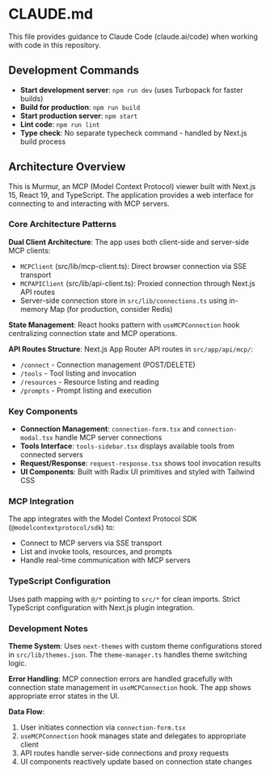 # CLAUDE.md

This file provides guidance to Claude Code (claude.ai/code) when working with code in this repository.

## Development Commands

- **Start development server**: `npm run dev` (uses Turbopack for faster builds)
- **Build for production**: `npm run build`
- **Start production server**: `npm start`
- **Lint code**: `npm run lint`
- **Type check**: No separate typecheck command - handled by Next.js build process

## Architecture Overview

This is Murmur, an MCP (Model Context Protocol) viewer built with Next.js 15, React 19, and TypeScript. The application provides a web interface for connecting to and interacting with MCP servers.

### Core Architecture Patterns

**Dual Client Architecture**: The app uses both client-side and server-side MCP clients:
- `MCPClient` (src/lib/mcp-client.ts): Direct browser connection via SSE transport
- `MCPAPIClient` (src/lib/api-client.ts): Proxied connection through Next.js API routes
- Server-side connection store in `src/lib/connections.ts` using in-memory Map (for production, consider Redis)

**State Management**: React hooks pattern with `useMCPConnection` hook centralizing connection state and MCP operations.

**API Routes Structure**: Next.js App Router API routes in `src/app/api/mcp/`:
- `/connect` - Connection management (POST/DELETE)
- `/tools` - Tool listing and invocation 
- `/resources` - Resource listing and reading
- `/prompts` - Prompt listing and execution

### Key Components

- **Connection Management**: `connection-form.tsx` and `connection-modal.tsx` handle MCP server connections
- **Tools Interface**: `tools-sidebar.tsx` displays available tools from connected servers
- **Request/Response**: `request-response.tsx` shows tool invocation results
- **UI Components**: Built with Radix UI primitives and styled with Tailwind CSS

### MCP Integration

The app integrates with the Model Context Protocol SDK (`@modelcontextprotocol/sdk`) to:
- Connect to MCP servers via SSE transport
- List and invoke tools, resources, and prompts
- Handle real-time communication with MCP servers

### TypeScript Configuration

Uses path mapping with `@/*` pointing to `src/*` for clean imports. Strict TypeScript configuration with Next.js plugin integration.

### Development Notes

**Theme System**: Uses `next-themes` with custom theme configurations stored in `src/lib/themes.json`. The `theme-manager.ts` handles theme switching logic.

**Error Handling**: MCP connection errors are handled gracefully with connection state management in `useMCPConnection` hook. The app shows appropriate error states in the UI.

**Data Flow**: 
1. User initiates connection via `connection-form.tsx`
2. `useMCPConnection` hook manages state and delegates to appropriate client
3. API routes handle server-side connections and proxy requests
4. UI components reactively update based on connection state changes